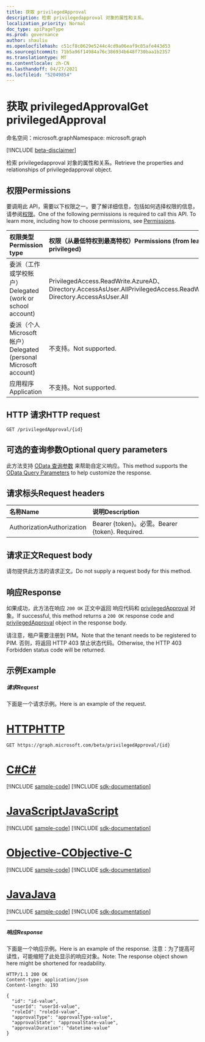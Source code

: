 ```yaml
---
title: 获取 privilegedApproval
description: 检索 privilegedapproval 对象的属性和关系。
localization_priority: Normal
doc_type: apiPageType
ms.prod: governance
author: shauliu
ms.openlocfilehash: c51cf8c0629e5244c4cd9a06eaf9c85afe443d53
ms.sourcegitcommit: 71b5a96f14984a76c386934b648f730baa1b2357
ms.translationtype: MT
ms.contentlocale: zh-CN
ms.lasthandoff: 04/27/2021
ms.locfileid: "52049854"
---
```

# <a name="get-privilegedapproval"></a><span data-ttu-id="cdcb5-103">获取 privilegedApproval</span><span class="sxs-lookup"><span data-stu-id="cdcb5-103">Get privilegedApproval</span></span>

<span data-ttu-id="cdcb5-104">命名空间：microsoft.graph</span><span class="sxs-lookup"><span data-stu-id="cdcb5-104">Namespace: microsoft.graph</span></span>

[!INCLUDE [beta-disclaimer](../../includes/beta-disclaimer.md)]

<span data-ttu-id="cdcb5-105">检索 privilegedapproval 对象的属性和关系。</span><span class="sxs-lookup"><span data-stu-id="cdcb5-105">Retrieve the properties and relationships of privilegedapproval object.</span></span>
## <a name="permissions"></a><span data-ttu-id="cdcb5-106">权限</span><span class="sxs-lookup"><span data-stu-id="cdcb5-106">Permissions</span></span>
<span data-ttu-id="cdcb5-p101">要调用此 API，需要以下权限之一。要了解详细信息，包括如何选择权限的信息，请参阅[权限](/graph/permissions-reference)。</span><span class="sxs-lookup"><span data-stu-id="cdcb5-p101">One of the following permissions is required to call this API. To learn more, including how to choose permissions, see [Permissions](/graph/permissions-reference).</span></span>


|<span data-ttu-id="cdcb5-109">权限类型</span><span class="sxs-lookup"><span data-stu-id="cdcb5-109">Permission type</span></span>      | <span data-ttu-id="cdcb5-110">权限（从最低特权到最高特权）</span><span class="sxs-lookup"><span data-stu-id="cdcb5-110">Permissions (from least to most privileged)</span></span>              |
|:--------------------|:---------------------------------------------------------|
|<span data-ttu-id="cdcb5-111">委派（工作或学校帐户）</span><span class="sxs-lookup"><span data-stu-id="cdcb5-111">Delegated (work or school account)</span></span> | <span data-ttu-id="cdcb5-112">PrivilegedAccess.ReadWrite.AzureAD、Directory.AccessAsUser.All</span><span class="sxs-lookup"><span data-stu-id="cdcb5-112">PrivilegedAccess.ReadWrite.AzureAD, Directory.AccessAsUser.All</span></span>   |
|<span data-ttu-id="cdcb5-113">委派（个人 Microsoft 帐户）</span><span class="sxs-lookup"><span data-stu-id="cdcb5-113">Delegated (personal Microsoft account)</span></span> | <span data-ttu-id="cdcb5-114">不支持。</span><span class="sxs-lookup"><span data-stu-id="cdcb5-114">Not supported.</span></span>    |
|<span data-ttu-id="cdcb5-115">应用程序</span><span class="sxs-lookup"><span data-stu-id="cdcb5-115">Application</span></span> | <span data-ttu-id="cdcb5-116">不支持。</span><span class="sxs-lookup"><span data-stu-id="cdcb5-116">Not supported.</span></span> |

## <a name="http-request"></a><span data-ttu-id="cdcb5-117">HTTP 请求</span><span class="sxs-lookup"><span data-stu-id="cdcb5-117">HTTP request</span></span>
<!-- { "blockType": "ignored" } -->
```http
GET /privilegedApproval/{id}
```
## <a name="optional-query-parameters"></a><span data-ttu-id="cdcb5-118">可选的查询参数</span><span class="sxs-lookup"><span data-stu-id="cdcb5-118">Optional query parameters</span></span>
<span data-ttu-id="cdcb5-119">此方法支持 [OData 查询参数](/graph/query-parameters) 来帮助自定义响应。</span><span class="sxs-lookup"><span data-stu-id="cdcb5-119">This method supports the [OData Query Parameters](/graph/query-parameters) to help customize the response.</span></span>

## <a name="request-headers"></a><span data-ttu-id="cdcb5-120">请求标头</span><span class="sxs-lookup"><span data-stu-id="cdcb5-120">Request headers</span></span>
| <span data-ttu-id="cdcb5-121">名称</span><span class="sxs-lookup"><span data-stu-id="cdcb5-121">Name</span></span>      |<span data-ttu-id="cdcb5-122">说明</span><span class="sxs-lookup"><span data-stu-id="cdcb5-122">Description</span></span>|
|:----------|:----------|
| <span data-ttu-id="cdcb5-123">Authorization</span><span class="sxs-lookup"><span data-stu-id="cdcb5-123">Authorization</span></span>  | <span data-ttu-id="cdcb5-p102">Bearer {token}。必需。</span><span class="sxs-lookup"><span data-stu-id="cdcb5-p102">Bearer {token}. Required.</span></span> |

## <a name="request-body"></a><span data-ttu-id="cdcb5-126">请求正文</span><span class="sxs-lookup"><span data-stu-id="cdcb5-126">Request body</span></span>
<span data-ttu-id="cdcb5-127">请勿提供此方法的请求正文。</span><span class="sxs-lookup"><span data-stu-id="cdcb5-127">Do not supply a request body for this method.</span></span>

## <a name="response"></a><span data-ttu-id="cdcb5-128">响应</span><span class="sxs-lookup"><span data-stu-id="cdcb5-128">Response</span></span>

<span data-ttu-id="cdcb5-129">如果成功，此方法在响应 `200 OK` 正文中返回 响应代码和 [privilegedApproval](../resources/privilegedapproval.md) 对象。</span><span class="sxs-lookup"><span data-stu-id="cdcb5-129">If successful, this method returns a `200 OK` response code and [privilegedApproval](../resources/privilegedapproval.md) object in the response body.</span></span>

<span data-ttu-id="cdcb5-130">请注意，租户需要注册到 PIM。</span><span class="sxs-lookup"><span data-stu-id="cdcb5-130">Note that the tenant needs to be registered to PIM.</span></span> <span data-ttu-id="cdcb5-131">否则，将返回 HTTP 403 禁止状态代码。</span><span class="sxs-lookup"><span data-stu-id="cdcb5-131">Otherwise, the HTTP 403 Forbidden status code will be returned.</span></span>

## <a name="example"></a><span data-ttu-id="cdcb5-132">示例</span><span class="sxs-lookup"><span data-stu-id="cdcb5-132">Example</span></span>
##### <a name="request"></a><span data-ttu-id="cdcb5-133">请求</span><span class="sxs-lookup"><span data-stu-id="cdcb5-133">Request</span></span>
<span data-ttu-id="cdcb5-134">下面是一个请求示例。</span><span class="sxs-lookup"><span data-stu-id="cdcb5-134">Here is an example of the request.</span></span>

# <a name="http"></a>[<span data-ttu-id="cdcb5-135">HTTP</span><span class="sxs-lookup"><span data-stu-id="cdcb5-135">HTTP</span></span>](#tab/http)
<!-- {
  "blockType": "request",
  "name": "get_privilegedapproval_1"
}-->
```msgraph-interactive
GET https://graph.microsoft.com/beta/privilegedApproval/{id}
```
# <a name="c"></a>[<span data-ttu-id="cdcb5-136">C#</span><span class="sxs-lookup"><span data-stu-id="cdcb5-136">C#</span></span>](#tab/csharp)
[!INCLUDE [sample-code](../includes/snippets/csharp/get-privilegedapproval-1-csharp-snippets.md)]
[!INCLUDE [sdk-documentation](../includes/snippets/snippets-sdk-documentation-link.md)]

# <a name="javascript"></a>[<span data-ttu-id="cdcb5-137">JavaScript</span><span class="sxs-lookup"><span data-stu-id="cdcb5-137">JavaScript</span></span>](#tab/javascript)
[!INCLUDE [sample-code](../includes/snippets/javascript/get-privilegedapproval-1-javascript-snippets.md)]
[!INCLUDE [sdk-documentation](../includes/snippets/snippets-sdk-documentation-link.md)]

# <a name="objective-c"></a>[<span data-ttu-id="cdcb5-138">Objective-C</span><span class="sxs-lookup"><span data-stu-id="cdcb5-138">Objective-C</span></span>](#tab/objc)
[!INCLUDE [sample-code](../includes/snippets/objc/get-privilegedapproval-1-objc-snippets.md)]
[!INCLUDE [sdk-documentation](../includes/snippets/snippets-sdk-documentation-link.md)]

# <a name="java"></a>[<span data-ttu-id="cdcb5-139">Java</span><span class="sxs-lookup"><span data-stu-id="cdcb5-139">Java</span></span>](#tab/java)
[!INCLUDE [sample-code](../includes/snippets/java/get-privilegedapproval-1-java-snippets.md)]
[!INCLUDE [sdk-documentation](../includes/snippets/snippets-sdk-documentation-link.md)]

---

##### <a name="response"></a><span data-ttu-id="cdcb5-140">响应</span><span class="sxs-lookup"><span data-stu-id="cdcb5-140">Response</span></span>
<span data-ttu-id="cdcb5-141">下面是一个响应示例。</span><span class="sxs-lookup"><span data-stu-id="cdcb5-141">Here is an example of the response.</span></span> <span data-ttu-id="cdcb5-142">注意：为了提高可读性，可能缩短了此处显示的响应对象。</span><span class="sxs-lookup"><span data-stu-id="cdcb5-142">Note: The response object shown here might be shortened for readability.</span></span>
<!-- {
  "blockType": "response",
  "truncated": true,
  "@odata.type": "microsoft.graph.privilegedApproval"
} -->
```http
HTTP/1.1 200 OK
Content-type: application/json
Content-length: 193

{
  "id": "id-value",
  "userId": "userId-value",
  "roleId": "roleId-value",
  "approvalType": "approvalType-value",
  "approvalState": "approvalState-value",
  "approvalDuration": "datetime-value"
}
```

<!-- uuid: 8fcb5dbc-d5aa-4681-8e31-b001d5168d79
2015-10-25 14:57:30 UTC -->
<!--
{
  "type": "#page.annotation",
  "description": "Get privilegedApproval",
  "keywords": "",
  "section": "documentation",
  "tocPath": "",
  "suppressions": [
  ]
}
-->
